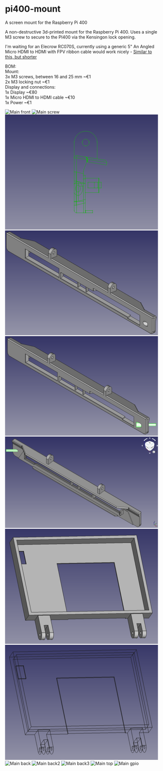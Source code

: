# pi400-mount
A screen mount for the Raspberry Pi 400  

A non-destructive 3d-printed mount for the Raspberry Pi 400. Uses a single M3 screw to secure to the PI400 via the Kensingon lock opening.  

I'm waiting for an Elecrow RC070S, currently using a generic 5" 
An Angled Micro HDMI to HDMI with FPV ribbon cable would work nicely - [Similar to this, but shorter](https://www.amazon.de/-/en/Degrees-Angled-Multicopter-Aerial-Photography/dp/B072PVG4B4)  


BOM:  
Mount:  
3x M3 screws, between 16 and 25 mm    ~€1  
2x M3 locking nut                     ~€1  
Display and connections:  
1x Display                            ~€80  
1x Micro HDMI to HDMI cable           ~€10  
1x Power                              ~€1  


![Main front](gfx/main-front.jpg)
![Main screw](gfx/main-screw.jpg)
![Side View](gfx/side.png)
![Back ISO View](gfx/back.png)
![Back ISO View with screw](gfx/back-screw.png)
![Front ISO View with screw](gfx/front-screw.png)
![Temp Screen solid](gfx/screen1.png)
![Temp Screen wireframe](gfx/screen2.png)
![Main back](gfx/main-back.jpg)
![Main back2](gfx/main-back2.jpg)
![Main back3](gfx/main-back3.jpg)
![Main top](gfx/main-top.jpg)
![Main gpio](gfx/main-gpio.jpg)

